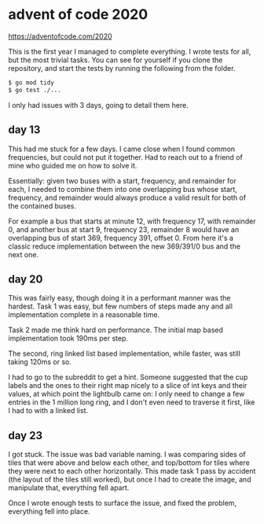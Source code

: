 # advent of code 2020

https://adventofcode.com/2020

This is the first year I managed to complete everything. I wrote tests for all, but the most trivial tasks. You can see for yourself if you clone the repository, and start the tests by running the following from the folder.
```bash
$ go mod tidy
$ go test ./...
```

I only had issues with 3 days, going to detail them here.

## day 13

This had me stuck for a few days. I came close when I found common frequencies, but could not put it together. Had to reach out to a friend of mine who guided me on how to solve it.

Essentially: given two buses with a start, frequency, and remainder for each, I needed to combine them into one overlapping bus whose start, frequency, and remainder would always produce a valid result for both of the contained buses.

For example a bus that starts at minute 12, with frequency 17, with remainder 0, and another bus at start 9, frequency 23, remainder 8 would have an overlapping bus of start 369, frequency 391, offset 0. From here it's a classic reduce implementation between the new 369/391/0 bus and the next one.

## day 20

This was fairly easy, though doing it in a performant manner was the hardest. Task 1 was easy, but few numbers of steps made any and all implementation complete in a reasonable time.

Task 2 made me think hard on performance. The initial map based implementation took 190ms per step.

The second, ring linked list based implementation, while faster, was still taking 120ms or so.

I had to go to the subreddit to get a hint. Someone suggested that the cup labels and the ones to their right map nicely to a slice of int keys and their values, at which point the lightbulb came on: I only need to change a few entries in the 1 million long ring, and I don't even need to traverse it first, like I had to with a linked list.

## day 23

I got stuck. The issue was bad variable naming. I was comparing sides of tiles that were above and below each other, and top/bottom for tiles where they were next to each other horizontally. This made task 1 pass by accident (the layout of the tiles still worked), but once I had to create the image, and manipulate that, everything fell apart.

Once I wrote enough tests to surface the issue, and fixed the problem, everything fell into place.
